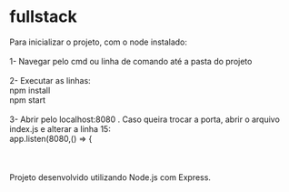 # fullstack

Para inicializar o projeto, com o node instalado:<br />
<br />
1- Navegar pelo cmd ou linha de comando até a pasta do projeto<br />
<br />
2- Executar as linhas: <br />
npm install<br />
npm start<br />
<br />
3- Abrir pelo localhost:8080 . Caso queira trocar a porta, abrir o arquivo index.js e alterar a linha 15:<br />
app.listen(8080,() => {<br />
<br />
<br />
<br />
Projeto desenvolvido utilizando Node.js com Express.
